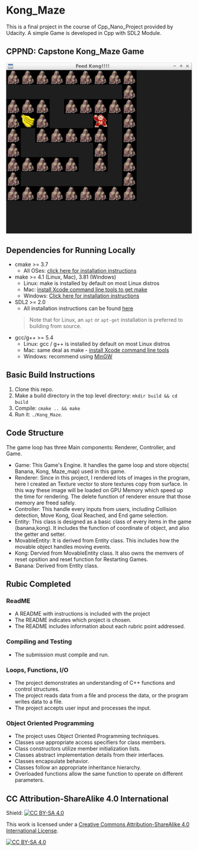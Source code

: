 # Kong_Maze
This is a final project in the course of Cpp_Nano_Project provided by Udacity.
A simple Game is developed in Cpp with SDL2 Module.



## CPPND: Capstone Kong_Maze Game 



<img src="Kong_Maze.PNG"/>


## Dependencies for Running Locally
* cmake >= 3.7
  * All OSes: [click here for installation instructions](https://cmake.org/install/)
* make >= 4.1 (Linux, Mac), 3.81 (Windows)
  * Linux: make is installed by default on most Linux distros
  * Mac: [install Xcode command line tools to get make](https://developer.apple.com/xcode/features/)
  * Windows: [Click here for installation instructions](http://gnuwin32.sourceforge.net/packages/make.htm)
* SDL2 >= 2.0
  * All installation instructions can be found [here](https://wiki.libsdl.org/Installation)
  >Note that for Linux, an `apt` or `apt-get` installation is preferred to building from source. 
* gcc/g++ >= 5.4
  * Linux: gcc / g++ is installed by default on most Linux distros
  * Mac: same deal as make - [install Xcode command line tools](https://developer.apple.com/xcode/features/)
  * Windows: recommend using [MinGW](http://www.mingw.org/)

## Basic Build Instructions

1. Clone this repo.
2. Make a build directory in the top level directory: `mkdir build && cd build`
3. Compile: `cmake .. && make` 
4. Run it: `./Kong_Maze`.

## Code Structure
The game loop has three Main components: Renderer, Controller, and Game.
- Game:
  This Game's Engine. It handles the game loop and store objects( Banana, Kong, Maze_map) used in this game.
- Renderer:
  Since in this project, I rendered lots of images in the program, here I created an Texture vector to store textures copy from surface. In this way these image will be loaded on GPU Memory which speed up the time for rendering. The delete function of renderer ensure that those memory are freed safely. 
- Controller:
  This handle every inputs from users, including Collision detection, Move Kong, Goal Reached, and End game selection.
- Entity:
  This class is designed as a basic class of every items in the game (banana,kong). It includes the function of coordinate of object, and also the getter and setter.
- MovableEntity:
  It is derived from Entity class. This includes how the movable object handles moving events.
- Kong:
  Dervied from MovableEntity class. It also owns the memvers of reset opsition and reset function for Restarting Games.
- Banana:
  Derived from Entity class. 
## Rubic Completed
### ReadME
- A README with instructions is included with the project
- The README indicates which project is chosen.
- The README includes information about each rubric point addressed.

### Compiling and Testing
- The submission must compile and run.

### Loops, Functions, I/O
- The project demonstrates an understanding of C++ functions and control structures.
- The project reads data from a file and process the data, or the program writes data to a file.
- The project accepts user input and processes the input.

### Object Oriented Programming
- The project uses Object Oriented Programming techniques.
- Classes use appropriate access specifiers for class members.
- Class constructors utilize member initialization lists.
- Classes abstract implementation details from their interfaces.
- Classes encapsulate behavior.
- Classes follow an appropriate inheritance hierarchy.
- Overloaded functions allow the same function to operate on different parameters.
  
## CC Attribution-ShareAlike 4.0 International


Shield: [![CC BY-SA 4.0][cc-by-sa-shield]][cc-by-sa]

This work is licensed under a
[Creative Commons Attribution-ShareAlike 4.0 International License][cc-by-sa].

[![CC BY-SA 4.0][cc-by-sa-image]][cc-by-sa]

[cc-by-sa]: http://creativecommons.org/licenses/by-sa/4.0/
[cc-by-sa-image]: https://licensebuttons.net/l/by-sa/4.0/88x31.png
[cc-by-sa-shield]: https://img.shields.io/badge/License-CC%20BY--SA%204.0-lightgrey.svg
